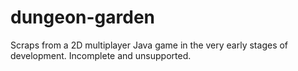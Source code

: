 dungeon-garden
==============

Scraps from a 2D multiplayer Java game in the very early stages of development. Incomplete and unsupported.
